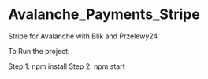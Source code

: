 # Avalanche_Payments_Stripe
Stripe for Avalanche with Blik and Przelewy24


To Run the project:

Step 1: npm install
Step 2: npm start
